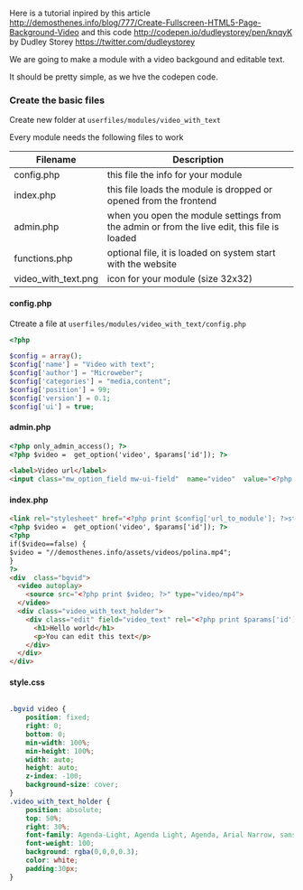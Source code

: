 Here is a tutorial inpired by this article http://demosthenes.info/blog/777/Create-Fullscreen-HTML5-Page-Background-Video and this code http://codepen.io/dudleystorey/pen/knqyK by Dudley Storey
 https://twitter.com/dudleystorey


We are going to make a module with a video backgound and editable text. 

It should be pretty simple, as we hve the codepen code. 

### Create the basic files

Create new folder at `userfiles/modules/video_with_text`

Every module needs the following files to work

 
|Filename  | Description|
|--------------|--------------|
|config.php  | this file the info for your module |
|index.php  | this file loads the module is dropped or opened from the frontend  |
|admin.php  | when you open the module settings from the admin or from the live edit, this file is loaded  |
|functions.php  | optional file, it is loaded on system start with the website |
|video_with_text.png  | icon for your module (size 32x32) |

#### config.php

Ctreate a file at `userfiles/modules/video_with_text/config.php`

```php
<?php

$config = array();
$config['name'] = "Video with text";
$config['author'] = "Microweber";
$config['categories'] = "media,content";
$config['position'] = 99;
$config['version'] = 0.1;
$config['ui'] = true;
```


#### admin.php
```html
<?php only_admin_access(); ?>
<?php $video =  get_option('video', $params['id']); ?>

<label>Video url</label>
<input class="mw_option_field mw-ui-field"  name="video"  value="<?php print $video; ?>" />
```


#### index.php

```html
<link rel="stylesheet" href="<?php print $config['url_to_module']; ?>style.css" />
<?php $video =  get_option('video', $params['id']); ?>
<?php 
if($video==false) { 
$video = "//demosthenes.info/assets/videos/polina.mp4";
}
?>
<div  class="bgvid">
  <video autoplay>
    <source src="<?php print $video; ?>" type="video/mp4">
  </video>
  <div class="video_with_text_holder">
    <div class="edit" field="video_text" rel="<?php print $params['id'] ?>">
      <h1>Hello world</h1>
      <p>You can edit this text</p>
    </div>
  </div>
</div>

```

#### style.css 

```css

.bgvid video {
	position: fixed;
	right: 0;
	bottom: 0;
	min-width: 100%;
	min-height: 100%;
	width: auto;
	height: auto;
	z-index: -100;
	background-size: cover;
}
.video_with_text_holder {
	position: absolute;
	top: 50%;
	right: 30%;
	font-family: Agenda-Light, Agenda Light, Agenda, Arial Narrow, sans-serif;
	font-weight: 100;
	background: rgba(0,0,0,0.3);
	color: white;
	padding:30px;
}

```